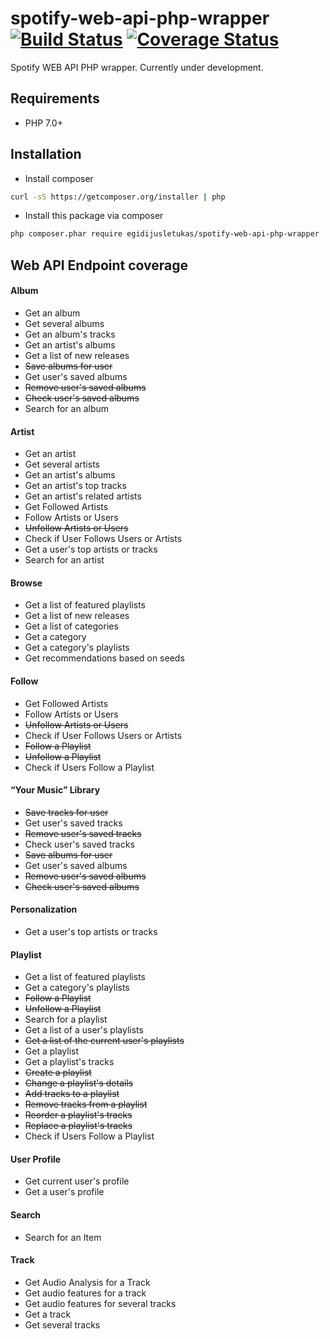 # spotify-web-api-php-wrapper [![Build Status](https://travis-ci.org/egidijusletukas/php-spotify-client-wrapper.svg?branch=develop)](https://travis-ci.org/egidijusletukas/php-spotify-client-wrapper) [![Coverage Status](https://coveralls.io/repos/github/egidijusletukas/php-spotify-client-wrapper/badge.svg?branch=develop)](https://coveralls.io/github/egidijusletukas/php-spotify-client-wrapper?branch=develop)

Spotify WEB API PHP wrapper. Currently under development.

## Requirements
* PHP 7.0+
 
## Installation
* Install composer
```bash
curl -sS https://getcomposer.org/installer | php
```
* Install this package via composer
```bash
php composer.phar require egidijusletukas/spotify-web-api-php-wrapper
```

<!--## Examples-->

## Web API Endpoint coverage
#### Album
* Get an album
* Get several albums
* Get an album's tracks
* Get an artist's albums
* Get a list of new releases
* ~~Save albums for user~~
* Get user's saved albums
* ~~Remove user's saved albums~~
* ~~Check user's saved albums~~
* Search for an album
#### Artist
* Get an artist
* Get several artists
* Get an artist's albums
* Get an artist's top tracks
* Get an artist's related artists
* Get Followed Artists
* Follow Artists or Users
* ~~Unfollow Artists or Users~~
* Check if User Follows Users or Artists
* Get a user's top artists or tracks
* Search for an artist
#### Browse
* Get a list of featured playlists
* Get a list of new releases
* Get a list of categories
* Get a category
* Get a category's playlists
* Get recommendations based on seeds
#### Follow
* Get Followed Artists
* Follow Artists or Users
* ~~Unfollow Artists or Users~~
* Check if User Follows Users or Artists
* ~~Follow a Playlist~~
* ~~Unfollow a Playlist~~
* Check if Users Follow a Playlist
#### “Your Music” Library
* ~~Save tracks for user~~
* Get user's saved tracks
* ~~Remove user's saved tracks~~
* Check user's saved tracks
* ~~Save albums for user~~
* Get user's saved albums
* ~~Remove user's saved albums~~
* ~~Check user's saved albums~~
#### Personalization
* Get a user's top artists or tracks
#### Playlist
* Get a list of featured playlists
* Get a category's playlists
* ~~Follow a Playlist~~
* ~~Unfollow a Playlist~~
* Search for a playlist
* Get a list of a user's playlists
* ~~Get a list of the current user's playlists~~
* Get a playlist
* Get a playlist's tracks
* ~~Create a playlist~~
* ~~Change a playlist's details~~
* ~~Add tracks to a playlist~~
* ~~Remove tracks from a playlist~~
* ~~Reorder a playlist's tracks~~
* ~~Replace a playlist's tracks~~
* Check if Users Follow a Playlist
#### User Profile
* Get current user's profile
* Get a user's profile
#### Search
* Search for an Item
#### Track
* Get Audio Analysis for a Track
* Get audio features for a track
* Get audio features for several tracks
* Get a track
* Get several tracks

